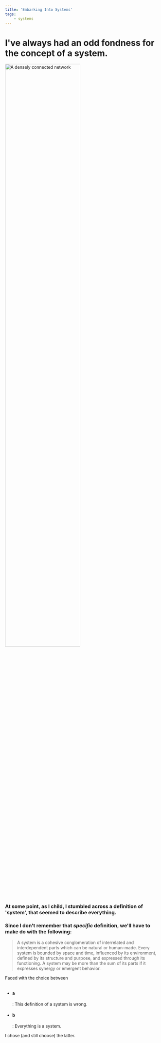 ```yaml
---
title: 'Embarking Into Systems' 
tags:
    - systems
---
```


<div class="article-container"> 
    <h1 class="spacing">I've always had an odd fondness for the concept of a system.</h1>
    <img src="/assets/media/network.jpg" alt="A densely connected network"
	title="Complex System" style="margin-left:auto;margin-right:auto;height:70%;width:70%;"/>
    <h3 class="ttf spacing">At some point, as I child, I stumbled across a definition of 'system', that seemed to describe everything.</h3>
    <h3 class="ttf spacing">Since I don't remember that <i>specific</i> definition, we'll have to make do with the following:</h3>
    <blockquote class="spacing blockquote">
        A system is a cohesive conglomeration of interrelated and interdependent parts which can be natural or human-made. Every system is bounded by space and time, influenced by its environment, defined by its structure and purpose, and expressed through its functioning. A system may be more than the sum of its parts if it expresses synergy or emergent behavior.
    </blockquote>
    <p>
        Faced with the choice between 
        <ul style="display:flex;flex-direction:column;">
            <li class="dib li-font"> 
                <h4 class="bullet-font dib">a</h4>: This definition of a system is wrong.
            </li>
            <li class="dib li-font"> 
                <h4 class="bullet-font dib">b</h4>: Everything is a system.
            </li>
        </ul>
    I chose (and still choose) the latter.
    </p>
</div>